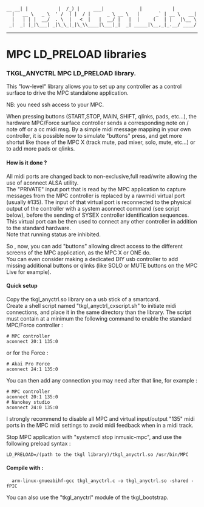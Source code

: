     __ __| |           |  /_) |     ___|             |           |
      |   __ \   _ \  ' /  | |  / |      _ \ __ \   |      _` | __ \   __|
      |   | | |  __/  . \  |   <  |   |  __/ |   |  |     (   | |   |\__ \
     _|  _| |_|\___| _|\_\_|_|\_\\____|\___|_|  _| _____|\__,_|_.__/ ____/
 
-----------------------------------------------------------------------------
# MPC LD_PRELOAD libraries


###	TKGL_ANYCTRL MPC LD_PRELOAD library.

This "low-level" library allows you to set up any controller as a control surface to drive the MPC standalone application. 

NB: you need ssh access to your MPC.

When pressing buttons  (START,STOP, MAIN, SHIFT, qlinks, pads, etc...), the hardware MPC/Force surface controller sends a corresponding note on / note off or a cc  midi msg.
By a simple midi message mapping in your own controller, it is possible now to simulate "buttons" press, and get more shortut like those of the MPC X 
(track mute, pad mixer, solo, mute, etc...) or to add more pads or qlinks. 

#### How is it done ?

All midi ports are changed back to non-exclusive,full read/write allowing the use of aconnect ALSA utility.   
The "PRIVATE" input port that is read by the MPC application to capture messages from the MPC controller is replaced by a rawmidi virtual port (usually #135). 
The input of that virtual port is reconnected to the physical output of the controller with a system aconnect command (see script below), before the sending of
SYSEX controller identification sequences.  This virtual port can be then used to connect any other controller in addition to the standard hardware.  
Note that running status are inhibited.

So , now, you can add "buttons" allowing direct access to the different screens of the MPC application, as the MPC X or ONE do.  
You can even consider making a dedicated DIY usb controller to add missing additional buttons or qlinks (like SOLO or MUTE buttons on the MPC Live for example).

#### Quick setup

Copy the tkgl_anyctrl.so library on a usb stick of a smartcard.  
Create a shell script named "tkgl_anyctrl_cxscript.sh" to initiate midi connections, and place it in the same directory than the library. 
The script must contain at a minimum the following command to enable the standard MPC/Force controller :
  
    # MPC controller 
    aconnect 20:1 135:0

or for the Force :

    # Akai Pro Force
    aconnect 24:1 135:0

You can then add any connection you may need after that line, for example :
    
    # MPC controller 
    aconnect 20:1 135:0
    # Nanokey studio 
    aconnect 24:0 135:0

I strongly recommend to disable all MPC and virtual input/output "135" midi ports in the MPC midi settings to avoid midi feedback when in a midi track.

Stop MPC application with "systemctl stop inmusic-mpc", and use the following preload syntax :

    LD_PRELOAD=/(path to the tkgl library)/tkgl_anyctrl.so /usr/bin/MPC

#### Compile with :

	  arm-linux-gnueabihf-gcc tkgl_anyctrl.c -o tkgl_anyctrl.so -shared -fPIC 

You can also use the "tkgl_anyctrl" module of the tkgl_bootstrap.
